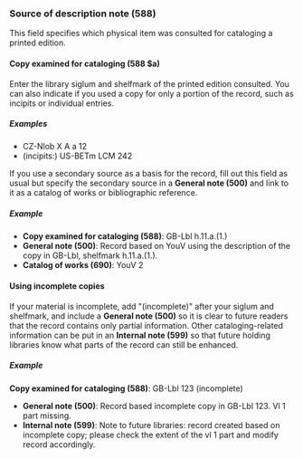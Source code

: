 ### Source of description note (588)  

This field specifies which physical item was consulted for cataloging a printed edition.

#### Copy examined for cataloging (588 $a)

Enter the library siglum and shelfmark of the printed edition consulted. You can also indicate if you used a copy for
only a portion of the record, such as incipits or individual entries.  

##### Examples

- CZ-Nlob X A a 12
- (incipits:) US-BETm LCM 242

If you use a secondary source as a basis for the record, fill out this field as usual but specify the secondary source
in a **General note (500)** and link to it as a catalog of works or bibliographic reference.

##### Example

- **Copy examined for cataloging (588)**: GB-Lbl h.11.a.(1.)
- **General note (500)**: Record based on YouV using the description of the copy in GB-Lbl, shelfmark h.11.a.(1.).
- **Catalog of works (690)**: YouV 2  

#### Using incomplete copies  

If your material is incomplete, add "(incomplete)" after your siglum and shelfmark, and include a **General note (500)** so it is clear to future readers that the record contains only partial information. Other cataloging-related information can be put in an **Internal note (599)** so that future holding libraries know what parts of the record can still be enhanced.  

##### Example

**Copy examined for cataloging (588)**: GB-Lbl 123 (incomplete)
- **General note (500)**: Record based incomplete copy in GB-Lbl 123. Vl 1 part missing.
- **Internal note (599)**: Note to future libraries: record created based on incomplete copy; please check the extent of the vl 1 part and modify record accordingly.  
